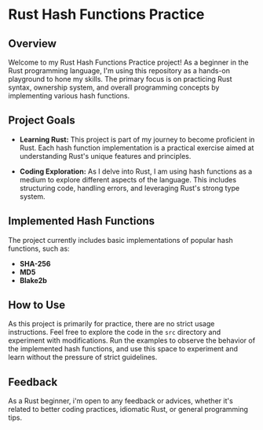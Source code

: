 # Rust Hash Functions Practice

## Overview

Welcome to my Rust Hash Functions Practice project! As a beginner in the Rust programming language, I'm using this repository as a hands-on playground to hone my skills. The primary focus is on practicing Rust syntax, ownership system, and overall programming concepts by implementing various hash functions.

## Project Goals

- **Learning Rust:** This project is part of my journey to become proficient in Rust. Each hash function implementation is a practical exercise aimed at understanding Rust's unique features and principles.

- **Coding Exploration:** As I delve into Rust, I am using hash functions as a medium to explore different aspects of the language. This includes structuring code, handling errors, and leveraging Rust's strong type system.

## Implemented Hash Functions

The project currently includes basic implementations of popular hash functions, such as:
- **SHA-256**
- **MD5**
- **Blake2b**

## How to Use

As this project is primarily for practice, there are no strict usage instructions. Feel free to explore the code in the `src` directory and experiment with modifications. Run the examples to observe the behavior of the implemented hash functions, and use this space to experiment and learn without the pressure of strict guidelines.

## Feedback

As a Rust beginner, i'm open to any feedback or advices, whether it's related to better coding practices, idiomatic Rust, or general programming tips.

